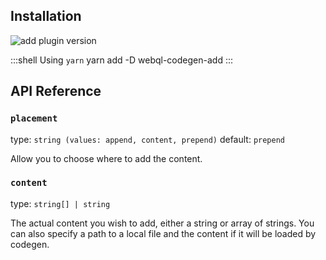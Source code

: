 ## Installation



<img alt="add plugin version" src="https://img.shields.io/npm/v/webql-codegen-add?color=%23e15799&label=plugin&nbsp;version&style=for-the-badge"/>


    
:::shell Using `yarn`
    yarn add -D webql-codegen-add
:::

## API Reference

### `placement`

type: `string (values: append, content, prepend)`
default: `prepend`

Allow you to choose where to add the content.


### `content`

type: `string[] | string`

The actual content you wish to add, either a string or array of strings.
You can also specify a path to a local file and the content if it will be loaded by codegen.
